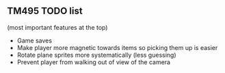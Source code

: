 
## TM495 TODO list
(most important features at the top)

+ Game saves
+ Make player more magnetic towards items so picking them up is easier
+ Rotate plane sprites more systematically (less guessing)
+ Prevent player from walking out of view of the camera
